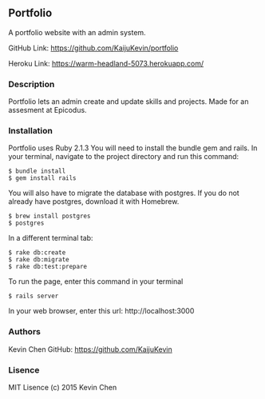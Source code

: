 ## Portfolio

A portfolio website with an admin system. 

GitHub Link: https://github.com/KaijuKevin/portfolio

Heroku Link: https://warm-headland-5073.herokuapp.com/

### Description

Portfolio lets an admin create and update skills and projects.
Made for an assesment at Epicodus.

### Installation

Portfolio uses Ruby 2.1.3
You will need to install the bundle gem and rails. In your terminal,
navigate to the project directory and run this command:

```console
$ bundle install
$ gem install rails
```
You will also have to migrate the database with postgres. If you do not
already have postgres, download it with Homebrew.

```console
$ brew install postgres
$ postgres
```

In a different terminal tab:

```console
$ rake db:create
$ rake db:migrate
$ rake db:test:prepare
```

To run the page, enter this command in your terminal

```console
$ rails server
```

In your web browser, enter this url: http://localhost:3000

### Authors

Kevin Chen
GitHub: https://github.com/KaijuKevin

### 	Lisence 

MIT Lisence (c) 2015 Kevin Chen